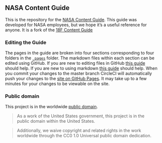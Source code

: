 ## NASA Content Guide

This is the repository for the [NASA Content Guide](https://bruffridge.github.io/content-guide/). This guide was developed for NASA employees, but we hope it’s a useful reference for anyone. It is a fork of the [18F Content Guide](https://pages.18f.gov/content-guide/)

### Editing the Guide
The pages in the guide are broken into four sections corresponding to four folders in the [```_pages```](https://github.com/bruffridge/content-guide/tree/master/_pages) folder. The markdown files within each section can be edited using GitHub. If you are new to editing files in GitHub [this guide](https://help.github.com/articles/editing-files-in-your-repository/) should help. If you are new to using markdown [this guide](https://guides.github.com/features/mastering-markdown/) should help. When you commit your changes to the master branch CircleCI will automatically push your changes to the [site on GitHub Pages](https://bruffridge.github.io/content-guide/). It may take up to a few minutes for your changes to be viewable on the site.

### Public domain

This project is in the worldwide [public domain](LICENSE.md).

> As a work of the United States government, this project is in the public domain within the United States.

> Additionally, we waive copyright and related rights in the work worldwide through the CC0 1.0 Universal public domain dedication.

